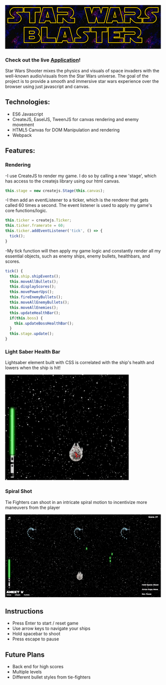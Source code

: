 <img src='https://github.com/ameet01/star-wars-shooter/blob/master/images/maintitle.png' width='600px' />

### Check out the live [Application](http://www.starwarsblaster.tech/)!

Star Wars Shooter mixes the physics and visuals of space invaders with the well-known audio/visuals from the Star Wars universe. The goal of the project is to provide a smooth and immersive star wars experience over the browser using just javascript and canvas.

## Technologies:

* ES6 Javascript
* CreateJS, EaselJS, TweenJS for canvas rendering and enemy movement
* HTML5 Canvas for DOM Manipulation and rendering
* Webpack

## Features:

### Rendering

-I use CreateJS to render my game. I do so by calling a new 'stage', which has access to the createjs library using our html canvas.
```javascript
this.stage = new createjs.Stage(this.canvas);
```

-I then add an eventListener to a ticker, which is the renderer that gets called 60 times a second. The event listener is used to apply my game's core functions/logic.
```javascript
this.ticker = createjs.Ticker;
this.ticker.framerate = 60;
this.ticker.addEventListener('tick', () => {
  tick();
}
```

-My tick function will then apply my game logic and constantly render all my essential objects, such as enemy ships, enemy bullets, healthbars, and scores.
```javascript
tick() {
  this.ship.shipEvents();
  this.moveAllBullets();
  this.displayScores();
  this.movePowerUps();
  this.fireEnemyBullets();
  this.moveAllEnemyBullets();
  this.moveAllEnemies();
  this.updateHealthBar();
  if(this.boss) {
    this.updateBossHealthBar();
  }
  this.stage.update();
}
```


### Light Saber Health Bar

Lightsaber element built with CSS is correlated with the ship's health and lowers when the ship is hit!

<img src='https://github.com/ameet01/star-wars-shooter/blob/master/docs/lightsaberhealthbar.gif' width='400px'/>

### Spiral Shot

Tie Fighters can shoot in an intricate spiral motion to incentivize more maneuvers from the player

<img src='https://github.com/ameet01/star-wars-shooter/blob/master/docs/spiral.gif' width='600px'/>

## Instructions

* Press Enter to start / reset game
* Use arrow keys to navigate your ships
* Hold spacebar to shoot
* Press escape to pause

## Future Plans

* Back end for high scores
* Multiple levels
* Different bullet styles from tie-fighters
